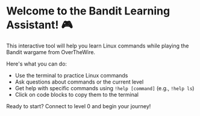 # Welcome to the Bandit Learning Assistant! 🎮

This interactive tool will help you learn Linux commands while playing the Bandit wargame from OverTheWire.

Here's what you can do:

* Use the terminal to practice Linux commands
* Ask questions about commands or the current level
* Get help with specific commands using `!help [command]` (e.g., `!help ls`)
* Click on code blocks to copy them to the terminal

Ready to start? Connect to level 0 and begin your journey!
